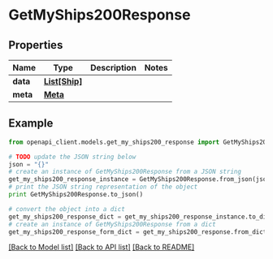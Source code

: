 # GetMyShips200Response



## Properties

Name | Type | Description | Notes
------------ | ------------- | ------------- | -------------
**data** | [**List[Ship]**](Ship.md) |  | 
**meta** | [**Meta**](Meta.md) |  | 

## Example

```python
from openapi_client.models.get_my_ships200_response import GetMyShips200Response

# TODO update the JSON string below
json = "{}"
# create an instance of GetMyShips200Response from a JSON string
get_my_ships200_response_instance = GetMyShips200Response.from_json(json)
# print the JSON string representation of the object
print GetMyShips200Response.to_json()

# convert the object into a dict
get_my_ships200_response_dict = get_my_ships200_response_instance.to_dict()
# create an instance of GetMyShips200Response from a dict
get_my_ships200_response_form_dict = get_my_ships200_response.from_dict(get_my_ships200_response_dict)
```
[[Back to Model list]](../README.md#documentation-for-models) [[Back to API list]](../README.md#documentation-for-api-endpoints) [[Back to README]](../README.md)


